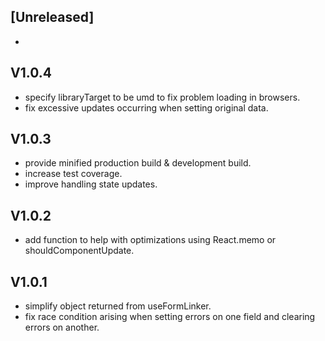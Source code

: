 ## [Unreleased]
-

## V1.0.4
- specify libraryTarget to be umd to fix problem loading in browsers.
- fix excessive updates occurring when setting original data.

## V1.0.3
- provide minified production build & development build.
- increase test coverage.
- improve handling state updates.

## V1.0.2
- add function to help with optimizations using React.memo or shouldComponentUpdate.

## V1.0.1
- simplify object returned from useFormLinker.
- fix race condition arising when setting errors on one field and clearing errors on another.